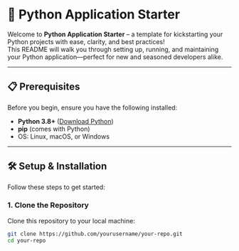 # 🚀 Python Application Starter

Welcome to **Python Application Starter** – a template for kickstarting your Python projects with ease, clarity, and best practices!  
This README will walk you through setting up, running, and maintaining your Python application—perfect for new and seasoned developers alike.

---

## 📋 Prerequisites

Before you begin, ensure you have the following installed:

- **Python 3.8+** ([Download Python](https://www.python.org/downloads/))
- **pip** (comes with Python)
- OS: Linux, macOS, or Windows

---

## 🛠️ Setup & Installation

Follow these steps to get started:

### 1. **Clone the Repository**
Clone this repository to your local machine:
```bash
git clone https://github.com/yourusername/your-repo.git
cd your-repo
